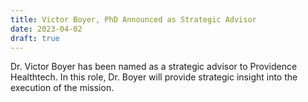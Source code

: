 ```yaml
---
title: Victor Boyer, PhD Announced as Strategic Advisor
date: 2023-04-02
draft: true
---
```


Dr. Victor Boyer has been named as a strategic advisor to Providence Healthtech. In this role, Dr. Boyer will provide strategic insight into the execution of the mission.